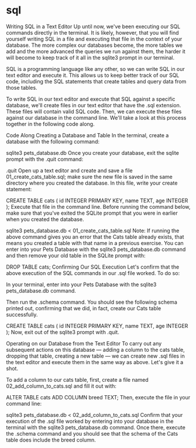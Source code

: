 # sql
Writing SQL in a Text Editor
Up until now, we've been executing our SQL commands directly in the terminal. It is likely, however, that you will find yourself writing SQL in a file and executing that file in the context of your database. The more complex our databases become, the more tables we add and the more advanced the queries we run against them, the harder it will become to keep track of it all in the sqlite3 prompt in our terminal.

SQL is a programming language like any other, so we can write SQL in our text editor and execute it. This allows us to keep better track of our SQL code, including the SQL statements that create tables and query data from those tables.

To write SQL in our text editor and execute that SQL against a specific database, we'll create files in our text editor that have the .sql extension. These files will contain valid SQL code. Then, we can execute these files against our database in the command line. We'll take a look at this process together in the following code along.

Code Along
Creating a Database and Table
In the terminal, create a database with the following command:

 sqlite3 pets_database.db
Once you create your database, exit the sqlite prompt with the .quit command:

 .quit
Open up a text editor and create and save a file 01_create_cats_table.sql; make sure the new file is saved in the same directory where you created the database. In this file, write your create statement:

CREATE TABLE cats (
  id INTEGER PRIMARY KEY,
    name TEXT,
    age INTEGER
);
Execute that file in the command line. Before running the command below, make sure that you've exited the SQLite prompt that you were in earlier when you created the database.

 sqlite3 pets_database.db < 01_create_cats_table.sql
Note: If running the above command gives you an error that the Cats table already exists, that means you created a table with that name in a previous exercise. You can enter into your Pets Database with the sqlite3 pets_database.db command and then remove your old table in the SQLite prompt with:

DROP TABLE cats;
Confirming Our SQL Execution
Let's confirm that the above execution of the SQL commands in our .sql file worked. To do so:

In your terminal, enter into your Pets Database with the sqlite3 pets_database.db command.

Then run the .schema command. You should see the following schema printed out, confirming that we did, in fact, create our Cats table successfully.

CREATE TABLE cats (
  id INTEGER PRIMARY KEY,
    name TEXT,
    age INTEGER
);
Now, exit out of the sqlite3 prompt with .quit.

Operating on our Database from the Text Editor
To carry out any subsequent actions on this database — adding a column to the cats table, dropping that table, creating a new table — we can create new .sql files in the text editor and execute them in the same way as above. Let's give it a shot.

To add a column to our cats table, first, create a file named 02_add_column_to_cats.sql and fill it out with:

ALTER TABLE cats ADD COLUMN breed TEXT;
Then, execute the file in your command line:

 sqlite3 pets_database.db < 02_add_column_to_cats.sql
Confirm that your execution of the .sql file worked by entering into your database in the terminal with the sqlite3 pets_database.db command. Once there, execute the .schema command and you should see that the schema of the Cats table does include the breed column.
